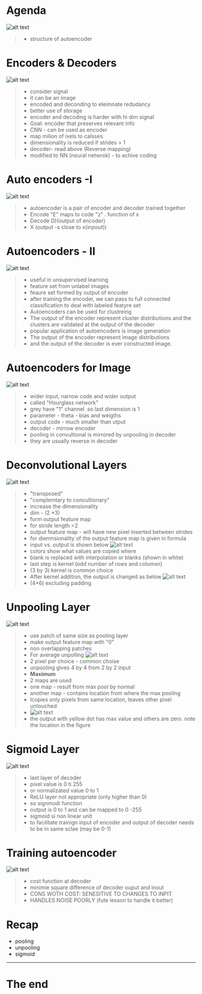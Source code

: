 # Agenda
![alt text](image-13.png)

> - structure of autoencoder

# Encoders & Decoders
![alt text](image-14.png)

> - consider signal
> - it can be an image
> - encoded and deconding to eleimnate redudancy
> - better use of storage
> - encoder and decoding is harder with hi dim signal
> - Goal: encoder that preserves relevant info
> - CNN - can be used as encoder
> -  map milion of ixels to calsses
> - dimensionality is reduced if strides > 1 
> - decoder- read above (Reverse mapping)
> - modified to NN (neural netwrok) - to achive coding

# Auto encoders -I
![alt text](image-15.png)

> - autoencoder is a pair of encoder and decoder trained together
> -  Encode "E" maps to code "z" . function of x
> - Decode D)(output of encoder)
> - X (output -s close to x(inpout))

# Autoencoders - II
![alt text](image-16.png)

> - useful in unsupervised learning
> - feature set from unlabel images
> - feaure set formed by output of encoder
> - after training the encoder, we can pass to full connected classification to deal with labeled featyre set
> - Autoencoders can be used for clustreing
> - The output of the encoder represent cluster distributions and the clusters are validated at the output of the decoder
> - popular application of autoencoders is image generation
> -  The output of the encoder represent image distributions
> - and the output of the decoder is ever constructed image.

# Autoencoders for Image
![alt text](image-17.png)

> - wider input, narrow code and wider output
> - called "Hourglass network"
> - grey have "1" channel .so last dimension is 1
> - parameter - theta - bias and weigths
> - output code - much smaller than utput
> - decoder - mirrow encoder
> - pooling in convultional is mirrored by unpooling in decoder
> - they are usually reverse in decoder


# Deconvolutional Layers
![alt text](image-18.png)

> - "transposed"
> - "complemtary to concultionary"
> - increase the dimensionality
> - dim - (2 *3)
> - form output feature map
> - for stride length =2 
> - output feature map - will have new pixel inserted between strides
> - for diemnsionality of the output feature map is given in formula
> -  input vs. output is shown below
> ![alt text](image-22.png)
> - colors show what values are copied where
> - blank is replaced with interpolation or blanks (shown in white)
> - last step is kernel (odd number of rows and columsn)
> - (3 by 3) kernel is common choice
> - After kernel addition, the output is changed as below
> ![alt text](image-23.png)
> - (4*6) excluding padding


# Unpooling Layer
![alt text](image-19.png)

> - use patch of same size as pooling layer
> - make output feature map with "0"
> - non overlapping patches
> - For average unpolling
> ![alt text](image-24.png)
> - 2 pixel per choice - common choise
> - unpooling gives 4 by 4 from 2 by 2 input
> - **Maximum**
> - 2 maps are used
> - one map - result from max pool by normal
> - another map - contains location from where the max pooling
> - lcopies only pixels from same location, leaves other pixel untouched
> - ![alt text](image-25.png)
> - the output with yellow dot has max value and others are zero. note the location in the figure


# Sigmoid Layer
![alt text](image-20.png)

> - last layer of decoder
> - pixel value is 0 ti 255
> - or normalizated value 0 to 1
> - ReLU layer not appropriate (only higher than 0)
> - so signmodi function
> - output is 0 to 1 and can be mapped to 0 -255
> - sigmoid si non linear unit
> - to facilitate trainign input of encoder and output of decoder needs to be in same sclae (may be 0-1)

# Training autoencoder
![alt text](image-21.png)

> - cost function at decoder
> - minimie square difference of decoder ouput and inout 
> - CONS WOTH COST: SENESITIVE TO CHANGES TO INPIT
> - HANDLES NOISE POORLY (fute lesson to handle it better)

# Recap

- pooling
- unpooling 
- sigmoid

---

# The end